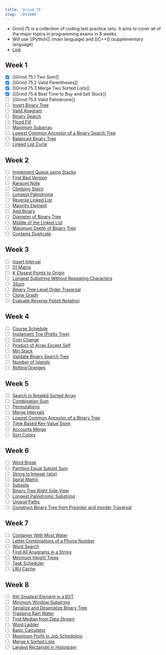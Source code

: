 ```yaml
---
title: 'Grind 75'
slug: '/D518B0'
---
```


- Grind 75 is a collection of coding test practice sets. It aims to cover all of the major topics in programming exams in 8 weeks.
- Will use [[Python]] (main language) and [[C++]] (supplementary language)
- [Link](https://www.techinterviewhandbook.org/grind75)

## Week 1

- [x] [[Grind 75.1 Two Sum]]
- [x] [[Grind 75.2 Valid Parentheses]]
- [x] [[Grind 75.3 Merge Two Sorted Lists]]
- [x] [[Grind 75.4 Best Time to Buy and Sell Stock]]
- [ ] [[Grind 75.5 Valid Palindrome]]
- [ ] [Invert Binary Tree](https://leetcode.com/problems/invert-binary-tree)
- [ ] [Valid Anagram](https://leetcode.com/problems/valid-anagram)
- [ ] [Binary Search](https://leetcode.com/problems/binary-search)
- [ ] [Flood Fill](https://leetcode.com/problems/flood-fill)
- [ ] [Maximum Subarray](https://leetcode.com/problems/maximum-subarray)
- [ ] [Lowest Common Ancestor of a Binary Search Tree](https://leetcode.com/problems/lowest-common-ancestor-of-a-binary-search-tree)
- [ ] [Balanced Binary Tree](https://leetcode.com/problems/balanced-binary-tree)
- [ ] [Linked List Cycle](https://leetcode.com/problems/linked-list-cycle)

## Week 2

- [ ] [Implement Queue using Stacks](https://leetcode.com/problems/implement-queue-using-stacks)
- [ ] [First Bad Version](https://leetcode.com/problems/first-bad-version)
- [ ] [Ransom Note](https://leetcode.com/problems/ransom-note)
- [ ] [Climbing Stairs](https://leetcode.com/problems/climbing-stairs)
- [ ] [Longest Palindrome](https://leetcode.com/problems/longest-palindrome)
- [ ] [Reverse Linked List](https://leetcode.com/problems/reverse-linked-list)
- [ ] [Majority Element](https://leetcode.com/problems/majority-element)
- [ ] [Add Binary](https://leetcode.com/problems/add-binary)
- [ ] [Diameter of Binary Tree](https://leetcode.com/problems/diameter-of-binary-tree)
- [ ] [Middle of the Linked List](https://leetcode.com/problems/middle-of-the-linked-list)
- [ ] [Maximum Depth of Binary Tree](https://leetcode.com/problems/maximum-depth-of-binary-tree)
- [ ] [Contains Duplicate](https://leetcode.com/problems/contains-duplicate)

## Week 3

- [ ] [Insert Interval](https://leetcode.com/problems/insert-interval)
- [ ] [01 Matrix](https://leetcode.com/problems/01-matrix)
- [ ] [K Closest Points to Origin](https://leetcode.com/problems/k-closest-points-to-origin)
- [ ] [Longest Substring Without Repeating Characters](https://leetcode.com/problems/longest-substring-without-repeating-characters)
- [ ] [3Sum](https://leetcode.com/problems/3sum)
- [ ] [Binary Tree Level Order Traversal](https://leetcode.com/problems/binary-tree-level-order-traversal)
- [ ] [Clone Graph](https://leetcode.com/problems/clone-graph)
- [ ] [Evaluate Reverse Polish Notation](https://leetcode.com/problems/evaluate-reverse-polish-notation)

## Week 4

- [ ] [Course Schedule](https://leetcode.com/problems/course-schedule)
- [ ] [Implement Trie (Prefix Tree)](https://leetcode.com/problems/implement-trie-prefix-tree)
- [ ] [Coin Change](https://leetcode.com/problems/coin-change)
- [ ] [Product of Array Except Self](https://leetcode.com/problems/product-of-array-except-self)
- [ ] [Min Stack](https://leetcode.com/problems/min-stack)
- [ ] [Validate Binary Search Tree](https://leetcode.com/problems/validate-binary-search-tree)
- [ ] [Number of Islands](https://leetcode.com/problems/number-of-islands)
- [ ] [Rotting Oranges](https://leetcode.com/problems/rotting-oranges)

## Week 5

- [ ] [Search in Rotated Sorted Array](https://leetcode.com/problems/search-in-rotated-sorted-array)
- [ ] [Combination Sum](https://leetcode.com/problems/combination-sum)
- [ ] [Permutations](https://leetcode.com/problems/permutations)
- [ ] [Merge Intervals](https://leetcode.com/problems/merge-intervals)
- [ ] [Lowest Common Ancestor of a Binary Tree](https://leetcode.com/problems/lowest-common-ancestor-of-a-binary-tree)
- [ ] [Time Based Key-Value Store](https://leetcode.com/problems/time-based-key-value-store)
- [ ] [Accounts Merge](https://leetcode.com/problems/accounts-merge)
- [ ] [Sort Colors](https://leetcode.com/problems/sort-colors)

## Week 6

- [ ] [Word Break](https://leetcode.com/problems/word-break)
- [ ] [Partition Equal Subset Sum](https://leetcode.com/problems/partition-equal-subset-sum)
- [ ] [String to Integer (atoi)](https://leetcode.com/problems/string-to-integer-atoi)
- [ ] [Spiral Matrix](https://leetcode.com/problems/spiral-matrix)
- [ ] [Subsets](https://leetcode.com/problems/subsets)
- [ ] [Binary Tree Right Side View](https://leetcode.com/problems/binary-tree-right-side-view)
- [ ] [Longest Palindromic Substring](https://leetcode.com/problems/longest-palindromic-substring)
- [ ] [Unique Paths](https://leetcode.com/problems/unique-paths)
- [ ] [Construct Binary Tree from Preorder and Inorder Traversal](https://leetcode.com/problems/construct-binary-tree-from-preorder-and-inorder-traversal)

## Week 7

- [ ] [Container With Most Water](https://leetcode.com/problems/container-with-most-water)
- [ ] [Letter Combinations of a Phone Number](https://leetcode.com/problems/letter-combinations-of-a-phone-number)
- [ ] [Word Search](https://leetcode.com/problems/word-search)
- [ ] [Find All Anagrams in a String](https://leetcode.com/problems/find-all-anagrams-in-a-string)
- [ ] [Minimum Height Trees](https://leetcode.com/problems/minimum-height-trees)
- [ ] [Task Scheduler](https://leetcode.com/problems/task-scheduler)
- [ ] [LRU Cache](https://leetcode.com/problems/lru-cache)

## Week 8

- [ ] [Kth Smallest Element in a BST](https://leetcode.com/problems/kth-smallest-element-in-a-bst)
- [ ] [Minimum Window Substring](https://leetcode.com/problems/minimum-window-substring)
- [ ] [Serialize and Deserialize Binary Tree](https://leetcode.com/problems/serialize-and-deserialize-binary-tree)
- [ ] [Trapping Rain Water](https://leetcode.com/problems/trapping-rain-water)
- [ ] [Find Median from Data Stream](https://leetcode.com/problems/find-median-from-data-stream)
- [ ] [Word Ladder](https://leetcode.com/problems/word-ladder)
- [ ] [Basic Calculator](https://leetcode.com/problems/basic-calculator)
- [ ] [Maximum Profit in Job Scheduling](https://leetcode.com/problems/maximum-profit-in-job-scheduling)
- [ ] [Merge k Sorted Lists](https://leetcode.com/problems/merge-k-sorted-lists)
- [ ] [Largest Rectangle in Histogram](https://leetcode.com/problems/largest-rectangle-in-histogram)
